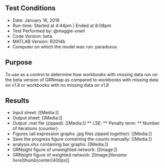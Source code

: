 ## Test Conditions

* Date: January 16, 2018 
* Run-time: Started at 4:44pm | Ended at 8:08pm
* Test Performed by: @maggie-oneil
* Code Version: beta
* MATLAB Version: R2014b
* Computer on which the model was run: paradoxus

## Purpose

To use as a control to determine how workbooks with missing data run on the beta version of GRNmap as compared to workbooks with missing data on v1.8 or workbooks with no missing data on v1.8 

## Results

* Input sheet: [[Media:]]
* Output sheet: [[Media:]]
* Output .mat file (zipped): [[Media:]]
** LSE:
** Penalty term:
** Number of iterations (counter):
* Figures (all expression graphs .jpg files zipped together): [[Media:]]
* Save the progress figure containing the counts manually: [[Media:]]
* analysis.xlsx containing bar graphs: [[Media:]]
* GRNsight figure of unweighted network: [[Image:]]
* GRNsight figure of weighted network: [[Image:*filename here*|thumb|center|400px]]

